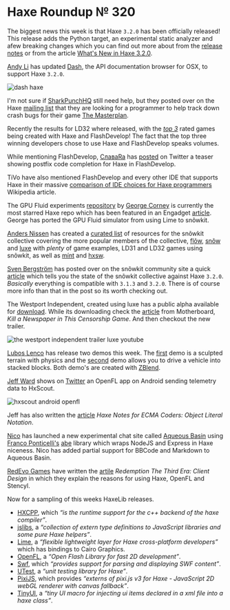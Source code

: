 [_template]: ../templates/roundup.html
[date]: / "2015-05-15 10:08:00"
[modified]: / "2015-05-15 10:08:00"
[published]: / "2015-05-15 10:08:00"
[“”]: a ""
# Haxe Roundup № 320

The biggest news this week is that Haxe `3.2.0` has been officially released! This
release adds the Python target, an experimental static analyzer and afew breaking
changes which you can find out more about from the [release notes][l1] or from
the article [What's New in Haxe 3.2.0][l19].

[Andy Li][tw5] has updated [Dash][l18], the API documentation browser for OSX, 
to support Haxe `3.2.0`.

![dash haxe](/img/320/dash.png "Haxe 3.2.0 API documentation in Dash")

I'm not sure if [SharkPunchHQ][tw1] still need help, but they posted over on the 
Haxe [mailing list][l2] that they are looking for a programmer to help track down
crash bugs for their game [The Masterplan][l3].

Recently the results for LD32 where released, with the *[top 3][l4]* rated games being
created with Haxe and FlashDevelop! The fact that the top three winning developers 
chose to use Haxe and FlashDevelop speaks volumes.

While mentioning FlashDevelop, [СлаваRa][tw2] has [posted][l5] on Twitter a teaser
showing postfix code completion for Haxe in FlashDevelop.

TiVo have also mentioned FlashDevelop and every other IDE that supports Haxe in their
massive [comparison of IDE choices for Haxe programmers][l6] Wikipedia article.

The GPU Fluid experiments [repository][l7] by [George Corney][gh1] is currently
the most starred Haxe repo which has been featured in an Engadget [article][l8]. 
George has ported the GPU Fluid simulator from using Lime to snõwkit.

[Anders Nissen][tw3] has created a [curated list][l9] of resources for the snõwkit
collective covering the more popular members of the collective, [flõw][l10], 
[snõw][l11] and [luxe][l12] with _plenty_ of game examples, LD31 and LD32 games using
snõwkit, as well as [mínt][l13] and [hxsw][l14].

[Sven Bergström][tw4] has posted over on the snõwkit community site a quick [article][l17]
which tells you the state of the snõwkit collective against Haxe `3.2.0`. _Basically_
everything is compatible with `3.1.3` and `3.2.0`. There is of course more info
than that in the post so its worth checking out.

The Westport Independent, created using luxe has a public alpha available for
[download][l15]. While its downloading check the [article][l16] from Motherboard, _Kill 
a Newspaper in This Censorship Game_. And then checkout the new trailer.

![the westport independent trailer luxe youtube](8IPIEZgubcM)

[Lubos Lenco][tw6] has release two demos this week. The [first][l20] demo is a
sculpted terrain with physics and the [second][l21] demo allows you to drive
a vehicle into stacked blocks. Both demo's are created with [ZBlend][l22].

[Jeff Ward][tw7] shows on [Twitter][l23] an OpenFL app on Android sending telemetry
data to HxScout.

![hxscout android openfl](/img/320/hxscout.gif "Android sends telemetry to HxScout")

Jeff has also written the [article][l24] _Haxe Notes for ECMA Coders: Object Literal
Notation_.

[Nico][tw7] has launched a new experimental chat site called [Aqueous Basin][l25]
using [Franco Ponticelli's][tw8] [abe][l26] library which wraps NodeJS and Express
in Haxe niceness. Nico has added partial support for BBCode and Markdown to
Aqueous Basin.

[RedEvo Games][tw9] have written the [artile][l27] _Redemption The Third Era: Client
Design_ in which they explain the reasons for using Haxe, OpenFL and Stencyl.

Now for a sampling of this weeks HaxeLib releases.

+ [HXCPP][l28], which _“is the runtime support for the c++ backend of the haxe 
compiler”_.
+ [jslibs][l29], a _“collection of extern type definitions to JavaScript libraries
and some pure Haxe helpers”_.
+ [Lime][l30], a _“flexible lightweight layer for Haxe cross-platform developers”_
which has bindings to Cairo Graphics.
+ [OpenFL][l31], a _“Open Flash Library for fast 2D development”_.
+ [Swf][l32], which _“provides support for parsing and displaying SWF content”_.
+ [UTest][l33], a _“unit testing library for Haxe”_.
+ [PixiJS][l34], which provides _“externs of pixi.js v3 for Haxe - JavaScript 2D 
webGL renderer with canvas fallback”_.
+ [TinyUI][l35], a _“tiny UI macro for injecting ui items declared in a 
xml file into a haxe class”_.

[gh1]: https://github.com/haxiomic "@haxiomic"

[tw9]: https://twitter.com/RedEvoGames "@RedEvoGames"
[tw8]: https://twitter.com/fponticelli "@fponticelli"
[tw7]: https://twitter.com/nico_m__ "@nico_m__"
[tw6]: https://twitter.com/luboslenco "@luboslenco"
[tw5]: https://twitter.com/andy_li "@andy_li"
[tw4]: https://twitter.com/___discovery "@___discovery"
[tw3]: https://twitter.com/andershnissen "@andershnissen"
[tw2]: https://twitter.com/Slava_Ra "@Slava_Ra"
[tw1]: https://twitter.com/SharkPunchHQ "@SharkPunchHQ"

[l35]: http://lib.haxe.org/p/tinyui "TinyUI on HaxeLib"
[l34]: http://lib.haxe.org/p/pixijs "PixiJS on HaxeLib"
[l33]: http://lib.haxe.org/p/utest "UTest on HaxeLib"
[l32]: http://lib.haxe.org/p/swf "Swf on HaxeLib"
[l31]: http://lib.haxe.org/p/openfl "OpenFL on HaxeLib"
[l30]: http://lib.haxe.org/p/lime "Lime on HaxeLib"
[l29]: http://lib.haxe.org/p/jslibs "Jslibs on HaxeLib"
[l28]: http://lib.haxe.org/p/hxcpp "HXCPP on HaxeLib"
[l27]: http://redevogames.com/2015/05/15/client-design/ "Redemption The Third Era: Client Design"
[l26]: https://github.com/abedev/abe "Abe on GitHub"
[l25]: https://github.com/NicoM1/TestAbeSite "Test Abe Site on GitHub"
[l24]: http://jcward.com/Haxe+Notes+For+ECMA+Coders+Object+Literal+Notation "Haxe Notes for ECMA Coders: Object Literal Notation"
[l23]: https://twitter.com/Jeff__Ward/status/598741421995085824 "OpenFL Android app sends data to HxScout"
[l22]: http://zblend.org/docs/ "ZBlend - Haxe + Kha + Blender"
[l21]: http://zblend.org/examples/vehicle/ "Stacked Block Vehicle Test Drive with Haxe + Kha == ZBlend"
[l20]: http://zblend.org/examples/terrain/ "Sculpted Physics with Haxe + Kha == ZBlend"
[l19]: http://haxe.io/releases/3.2.0/ "What's New in Haxe 3.2.0"
[l18]: https://kapeli.com/dash "Dash for OSX - API Documentation"
[l17]: http://snowkit.org/2015/03/16/haxe-3-2-0/ "Snowkit and Haxe 3.2.0"
[l16]: http://motherboard.vice.com/read/kill-a-newspaper-in-this-censorship-game "Kill a Newspaper in This Censorship Game"
[l15]: http://www.doublezeroonezero.com/westport_alpha.html "The Westport Independent Public Alpha available for Download!"
[l14]: https://github.com/anissen/awesome-snowkit#hxsw-resources "Hxsw Resources"
[l13]: https://github.com/anissen/awesome-snowkit#m%C3%ADnt-resources "Mínt Resources"
[l12]: https://github.com/anissen/awesome-snowkit#luxe-resources "Luxe Resources"
[l11]: https://github.com/anissen/awesome-snowkit#sn%C3%B5w-resources "Snõw Resources"
[l10]: https://github.com/anissen/awesome-snowkit#fl%C3%B5w-resources "Flõw Resources"
[l9]: https://github.com/anissen/awesome-snowkit "Awesome snõwkit"
[l8]: http://www.engadget.com/2015/05/15/GPU-physics-trippy-simulation/ "GPU Fluid Experiments using Haxe on Engadget"
[l7]: https://github.com/haxiomic/GPU-Fluid-Experiments "GPU Fluid Experiments on GitHub"
[l6]: https://en.wikipedia.org/w/index.php?title=Comparison_of_IDE_choices_for_Haxe_programmers "Comparison of IDE choices for Haxe programmers on Wikipedia"
[l5]: https://twitter.com/Slava_Ra/status/597908760577896448 "Postfix Code Completion in FlashDevelop"
[l4]: http://ludumdare.com/compo/ludum-dare-32/?action=top "LD32 Winners use Haxe and FlashDevelop"
[l3]: http://playfield.io/themasterplan "The Masterplan"
[l2]: https://groups.google.com/forum/#!topic/haxelang/JZmY830Okm4 "Freelance gig for Haxe / OpenFL programmers - Help with crash bugs"
[l1]: http://haxe.org/download/version/3.2.0/ "Haxe 3.2.0 Offical Release!"